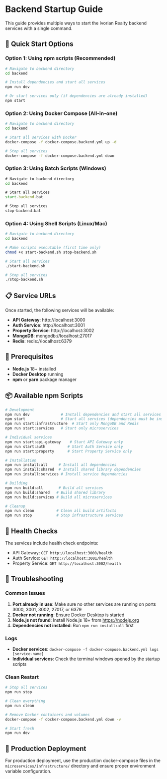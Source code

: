 # Backend Startup Guide

This guide provides multiple ways to start the Ivorian Realty backend services with a single command.

## 🚀 Quick Start Options

### Option 1: Using npm scripts (Recommended)
```bash
# Navigate to backend directory
cd backend

# Install dependencies and start all services
npm run dev

# Or start services only (if dependencies are already installed)
npm start
```

### Option 2: Using Docker Compose (All-in-one)
```bash
# Navigate to backend directory
cd backend

# Start all services with Docker
docker-compose -f docker-compose.backend.yml up -d

# Stop all services
docker-compose -f docker-compose.backend.yml down
```

### Option 3: Using Batch Scripts (Windows)
```cmd
# Navigate to backend directory
cd backend

# Start all services
start-backend.bat

# Stop all services
stop-backend.bat
```

### Option 4: Using Shell Scripts (Linux/Mac)
```bash
# Navigate to backend directory
cd backend

# Make scripts executable (first time only)
chmod +x start-backend.sh stop-backend.sh

# Start all services
./start-backend.sh

# Stop all services
./stop-backend.sh
```

## 📋 Service URLs

Once started, the following services will be available:

- **API Gateway**: http://localhost:3000
- **Auth Service**: http://localhost:3001  
- **Property Service**: http://localhost:3002
- **MongoDB**: mongodb://localhost:27017
- **Redis**: redis://localhost:6379

## 🔧 Prerequisites

- **Node.js** 18+ installed
- **Docker Desktop** running
- **npm** or **yarn** package manager

## 📦 Available npm Scripts

```bash
# Development
npm run dev              # Install dependencies and start all services
npm start                # Start all services (dependencies must be installed)
npm run start:infrastructure  # Start only MongoDB and Redis
npm run start:services   # Start only microservices

# Individual services
npm run start:api-gateway    # Start API Gateway only
npm run start:auth          # Start Auth Service only  
npm run start:property      # Start Property Service only

# Installation
npm run install:all     # Install all dependencies
npm run install:shared  # Install shared library dependencies
npm run install:services # Install service dependencies

# Building
npm run build:all       # Build all services
npm run build:shared   # Build shared library
npm run build:services # Build all microservices

# Cleanup
npm run clean          # Clean all build artifacts
npm run stop           # Stop infrastructure services
```

## 🏥 Health Checks

The services include health check endpoints:

- API Gateway: `GET http://localhost:3000/health`
- Auth Service: `GET http://localhost:3001/health`
- Property Service: `GET http://localhost:3002/health`

## 🐛 Troubleshooting

### Common Issues

1. **Port already in use**: Make sure no other services are running on ports 3000, 3001, 3002, 27017, or 6379
2. **Docker not running**: Ensure Docker Desktop is started
3. **Node.js not found**: Install Node.js 18+ from https://nodejs.org
4. **Dependencies not installed**: Run `npm run install:all` first

### Logs

- **Docker services**: `docker-compose -f docker-compose.backend.yml logs [service-name]`
- **Individual services**: Check the terminal windows opened by the startup scripts

### Clean Restart

```bash
# Stop all services
npm run stop

# Clean everything
npm run clean

# Remove Docker containers and volumes
docker-compose -f docker-compose.backend.yml down -v

# Start fresh
npm run dev
```

## 🚀 Production Deployment

For production deployment, use the production docker-compose files in the `microservices/infrastructure/` directory and ensure proper environment variable configuration.
